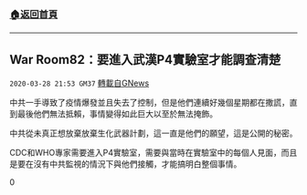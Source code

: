 ###  [:house:返回首頁](https://github.com/ourhimalayas/txt)
---

## War Room82：要進入武漢P4實驗室才能調查清楚
`2020-03-28 21:53 GM37` [轉載自GNews](https://gnews.org/zh-hant/155513/)

中共一手導致了疫情爆發並且失去了控制，但是他們連續好幾個星期都在撒謊，直到最後他們無法抵賴，事情變得如此巨大以至於無法掩飾。

中共從未真正想放棄放棄生化武器計劃，這一直是他們的願望，這是公開的秘密。

CDC和WHO專家需要進入P4實驗室，需要與當時在實驗室中的每個人見面，而且是要在沒有中共監視的情況下與他們接觸，才能搞明白整個事情。

0

